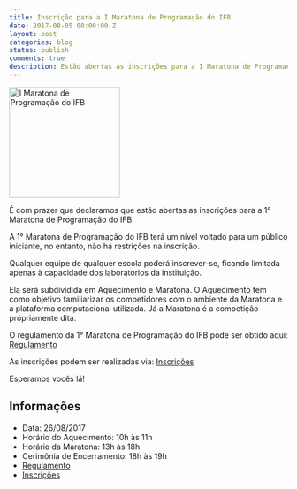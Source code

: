```yaml
---
title: Inscrição para a I Maratona de Programação do IFB
date: 2017-08-05 00:00:00 Z
layout: post
categories: blog
status: publish
comments: true
description: Estão abertas as inscrições para a I Maratona de Programação do IFB
---
```


<img src="{{site.url}}/assets/logo-1-maratona-de-programacao-ifb.jpg" alt="I Maratona de Programação do IFB" style="width: 200px;"/>


É com prazer que declaramos que estão abertas as inscrições para a 1° Maratona de Programação do IFB.

A 1° Maratona de Programação do IFB terá um nível voltado para um público iniciante, no entanto, não há restrições na inscrição.

Qualquer equipe de qualquer escola poderá inscrever-se, ficando limitada apenas à capacidade dos laboratórios da instituição.

Ela será subdividida em Aquecimento e Maratona. O Aquecimento tem como objetivo familiarizar os competidores com o ambiente da Maratona e a plataforma computacional utilizada. Já a Maratona é a competição própriamente dita.

O regulamento da 1° Maratona de Programação do IFB pode ser obtido aqui: [Regulamento]({{site.url}}/assets/Regulamento-1-Maratona-IFB.pdf)

As inscrições podem ser realizadas via: [Inscrições](https://docs.google.com/forms/d/e/1FAIpQLSeqLfQLyqfDWO6cy7BiRb89suXd2ntk_xsw1V-eIUERK_Oysg/viewform?usp=sf_link)


Esperamos vocês lá!

## Informações
* Data: 26/08/2017
* Horário do Aquecimento: 10h às 11h
* Horário da Maratona: 13h às 18h
* Cerimônia de Encerramento: 18h às 19h
* [Regulamento]({{site.url}}/assets/Regulamento-1-Maratona-IFB.pdf)
* [Inscrições](https://docs.google.com/forms/d/e/1FAIpQLSeqLfQLyqfDWO6cy7BiRb89suXd2ntk_xsw1V-eIUERK_Oysg/viewform?usp=sf_link)
